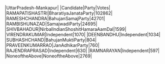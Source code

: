  
|UttarPradesh-Mankapur|
|Candidate|Party|Votes|
|RAMAPATISHASTRI|BharatiyaJanataParty|102862|
|RAMESHCHANDRA|BahujanSamajParty|42701|
|RAMBISHUNAZAD|SamajwadiParty|24695|
|SHIVBAHADUR|NirbalIndianShoshitHamaraAamDal|1599|
|VIRENDRAKUMAR|Independent|1070|
|DEENBANDHU|Independent|1034|
|SUBHASHCHAND|BahujanMuktiParty|804|
|PRAVEENKUMARRAO|JanAdhikarParty|760|
|RAJENDRAPRASAD|Independent|630|
|RAMNARAYAN|Independent|597|
|NoneoftheAbove|NoneoftheAbove|2769|
